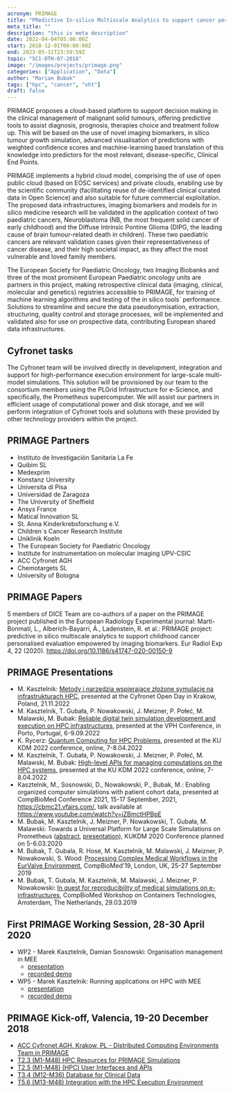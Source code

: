 ```yaml
---
acronym: PRIMAGE
title: "PRedictive In-silico Multiscale Analytics to support cancer personalized diaGnosis and prognosis, Empowered by imaging biomarkers"
meta_title: ""
description: "this is meta description"
date: 2022-04-04T05:00:00Z
start: 2018-12-01T00:00:00Z
end: 2023-05-31T23:59:59Z
topic: "SC1-DTH-07-2018"
image: "/images/projects/primage.png"
categories: ["Application", "Data"]
author: "Marian Bubak"
tags: ["hpc", "cancer", "vht"]
draft: false
---
```


PRIMAGE proposes a cloud-based platform to support decision making in the
clinical management of malignant solid tumours, offering predictive tools to
assist diagnosis, prognosis, therapies choice and treatment follow up. This will
be based on the use of novel imaging biomarkers, in silico tumour growth
simulation, advanced visualisation of predictions with weighted confidence
scores and machine-learning based translation of this knowledge into predictors
for the most relevant, disease-specific, Clinical End Points.

PRIMAGE implements a hybrid cloud model, comprising the of use of open public
cloud (based on EOSC services) and private clouds, enabling use by the
scientific community (facilitating reuse of de-identified clinical curated data
in Open Science) and also suitable for future commercial exploitation. The
proposed data infrastructures, imaging biomarkers and models for in silico
medicine research will be validated in the application context of two paediatric
cancers, Neuroblastoma (NB, the most frequent solid cancer of early childhood)
and the Diffuse Intrinsic Pontine Glioma (DIPG, the leading cause of brain
tumour-related death in children). These two paediatric cancers are relevant
validation cases given their representativeness of cancer disease, and their
high societal impact, as they affect the most vulnerable and loved family
members.

The European Society for Paediatric Oncology, two Imaging Biobanks and three of
the most prominent European Paediatric oncology units are partners in this
project, making retrospective clinical data (imaging, clinical, molecular and
genetics) registries accessible to PRIMAGE, for training of machine learning
algorithms and testing of the in silico tools´ performance. Solutions to
streamline and secure the data pseudonymisation, extraction, structuring,
quality control and storage processes, will be implemented and validated also
for use on prospective data, contributing European shared data infrastructures.

## Cyfronet tasks

The Cyfronet team will be involved directly in development, integration and
support for high-performance execution environment for large-scale multi-model
simulations. This solution will be provisioned by our team to the consortium
members using the PLGrid Infrastructure for e-Science, and specifically, the
Prometheus supercomputer. We will assist our partners in efficient usage of
computational power and disk storage, and we will perform integration of
Cyfronet tools and solutions with these provided by other technology providers
within the project.


## PRIMAGE Partners
- Instituto de Investigación Sanitaria La Fe
- Quibim SL
- Medexprim
- Konstanz University
- Universita di Pisa
- Universidad de Zaragoza
- The University of Sheffield
- Ansys France
- Matical Innovation SL
- St. Anna Kinderkrebsforschung e.V.
- Children´s Cancer Research Institute
- Uniklinik Koeln
- The European Society for Paediatric Oncology
- Institute for instrumentation on molecular imaging UPV-CSIC
- ACC Cyfronet AGH
- Chemotargets SL
- University of Bologna

## PRIMAGE Papers
5 members of DICE Team are co-authors of a paper on the PRIMAGE project published in the European Radiology Experimental journal: Martí-Bonmatí, L., Alberich-Bayarri, Á., Ladenstein, R. et al.: PRIMAGE project: predictive in silico multiscale analytics to support childhood cancer personalised evaluation empowered by imaging biomarkers. Eur Radiol Exp 4, 22 (2020). https://doi.org/10.1186/s41747-020-00150-9

## PRIMAGE Presentations
- M. Kasztelnik: [Metody i narzędzia wspierające złożone symulacje na infrastrukturach HPC](/lmim/primage/Metody_MKasztelnik_21.11.2022.pdf), presented at the Cyfronet Open Day in Krakow, Poland, 21.11.2022
- M. Kasztelnik, T. Gubała, P. Nowakowski, J. Meizner, P. Połeć, M. Malawski, M. Bubak: [Reliable digital twin simulation development and execution on HPC infrastructures](/lmim/primage/Poster_Primage_15-09-2022.pdf), presented at the VPH Conference, in Porto, Portugal, 6-9.09.2022
- K. Rycerz: [Quantum Computing for HPC Problems](/lmim/primage/KUKDM22_KRycerz.pdf), presented at the KU KDM 2022 conference, online, 7-8.04.2022
- M. Kasztelnik, T. Gubała, P. Nowakowski, J. Meizner, P. Połeć, M. Malawski, M. Bubak: [High-level APIs for managing computations on the HPC systems](/lmim/primage/kkdm-2022-rimrock-plgdata-mee.pptx.pdf), presented at the KU KDM 2022 conference, online, 7-8.04.2022
- Kasztelnik, M., Sosnowski, D., Nowakowski, P., Bubak, M.: Enabling organized computer simulations with patient cohort data, presented at CompBioMed Conference 2021, 15-17 September, 2021, https://cbmc21.vfairs.com/, talk available at https://www.youtube.com/watch?v=iZBmctHPBpE
- M. Bubak, M. Kasztelnik, J. Meizner, P. Nowakowski, T. Gubała, M. Malawski: Towards a Universal Platform for Large Scale Simulations on Prometheus ([abstract](/lmim/primage/Meizner_Jan_2.pdf), [presentation](/lmim/primage/KUKDM-2020-Towards-Universal.pptx)), KUKDM 2020 Conference planned on 5-6.03.2020
- M. Bubak, T. Gubala, R. Hose, M. Kasztelnik, M. Malawski, J. Meizner, P. Nowakowski, S. Wood: [Processing Complex Medical Workflows in the EurValve Environment](/lmim/primage/), CompBioMed'19, London, UK, 25-27 September 2019
- M. Bubak, T. Gubala, M. Kasztelnik, M. Malawski, J. Meizner, P. Nowakowski: [In quest for reproducibility of medical simulations on e-infrastructures](/lmim/primage/), CompBioMed Workshop on Containers Technologies, Amsterdam, The Netherlands, 29.03.2019


## First PRIMAGE Working Session, 28-30 April 2020
- WP2 - Marek Kasztelnik, Damian Sosnowski: Organisation management in MEE
  - [presentation](/lmim/primage/Organization_Management_in_MEE.pptx)
  - [recorded demo](https://www.youtube.com/watch?v=VfQoQhx26Y0)
- WP5 - Marek Kasztelnik: Running applications on HPC with MEE
  - [presentation](/lmim/primage/wp5-hpc.pptx)
  - [recorded demo](https://www.youtube.com/watch?v=NU2wSQFVI1g)


## PRIMAGE Kick-off, Valencia, 19-20 December 2018
- [ACC Cyfronet AGH, Krakow, PL - Distributed Computing Environments Team in PRIMAGE](/lmim/primage/Primage-Cyfronet-DICE-KO-19-12-2018.pptx)
- [T2.3 (M1-M48) HPC Resources for PRIMAGE Simulations](/lmim/primage/Primage-Cyfronet-T2-3-KO-19-12-2018-v1.pptx)
- [T2.5 (M1-M48) (HPC) User Interfaces and APIs](/lmim/primage/Primage-Cyfronet-T2-5-KO-19-12-2018-v1.pptx)
- [T3.4 (M12-M36) Database for Clinical Data](/lmim/primage/Primage-Cyfronet-T3-4-KO-19-12-2018-v1.pptx)
- [T5.6 (M13-M48) Integration with the HPC Execution Environment](/lmim/primage/Primage-Cyfronet-T5-6-KO-19-12-2018-v1.pptx)
